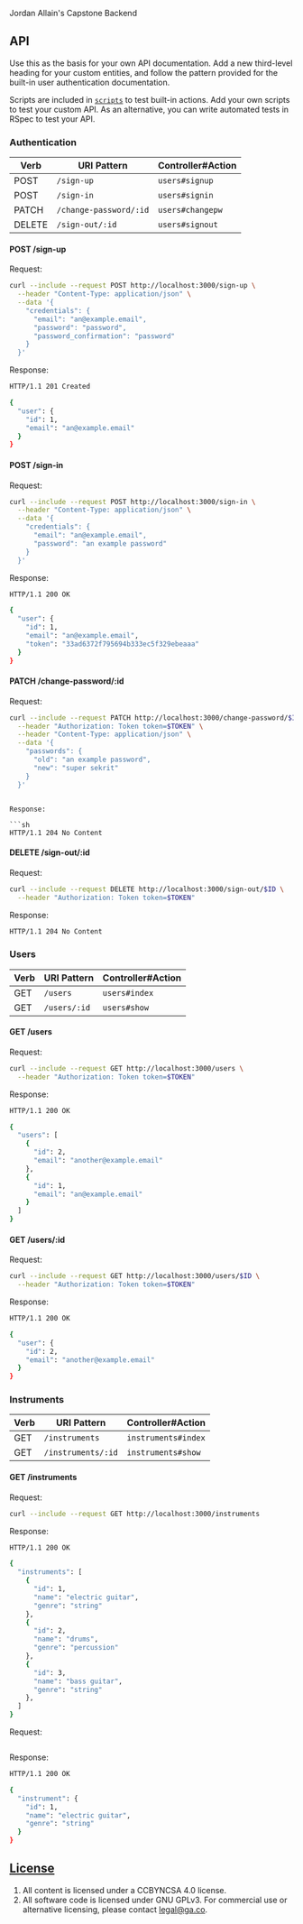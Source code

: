 Jordan Allain's Capstone Backend


## API

Use this as the basis for your own API documentation. Add a new third-level
heading for your custom entities, and follow the pattern provided for the
built-in user authentication documentation.

Scripts are included in [`scripts`](scripts) to test built-in actions. Add your
own scripts to test your custom API. As an alternative, you can write automated
tests in RSpec to test your API.

### Authentication

| Verb   | URI Pattern            | Controller#Action |
|--------|------------------------|-------------------|
| POST   | `/sign-up`             | `users#signup`    |
| POST   | `/sign-in`             | `users#signin`    |
| PATCH  | `/change-password/:id` | `users#changepw`  |
| DELETE | `/sign-out/:id`        | `users#signout`   |

#### POST /sign-up

Request:

```sh
curl --include --request POST http://localhost:3000/sign-up \
  --header "Content-Type: application/json" \
  --data '{
    "credentials": {
      "email": "an@example.email",
      "password": "password",
      "password_confirmation": "password"
    }
  }'
```

Response:

```sh
HTTP/1.1 201 Created

{
  "user": {
    "id": 1,
    "email": "an@example.email"
  }
}
```

#### POST /sign-in

Request:

```sh
curl --include --request POST http://localhost:3000/sign-in \
  --header "Content-Type: application/json" \
  --data '{
    "credentials": {
      "email": "an@example.email",
      "password": "an example password"
    }
  }'
```

Response:

```sh
HTTP/1.1 200 OK

{
  "user": {
    "id": 1,
    "email": "an@example.email",
    "token": "33ad6372f795694b333ec5f329ebeaaa"
  }
}
```

#### PATCH /change-password/:id

Request:

```sh
curl --include --request PATCH http://localhost:3000/change-password/$ID \
  --header "Authorization: Token token=$TOKEN" \
  --header "Content-Type: application/json" \
  --data '{
    "passwords": {
      "old": "an example password",
      "new": "super sekrit"
    }
  }'
```
```

Response:

```sh
HTTP/1.1 204 No Content
```

#### DELETE /sign-out/:id

Request:

```sh
curl --include --request DELETE http://localhost:3000/sign-out/$ID \
  --header "Authorization: Token token=$TOKEN"
```

Response:

```sh
HTTP/1.1 204 No Content
```

### Users

| Verb | URI Pattern | Controller#Action |
|------|-------------|-------------------|
| GET  | `/users`    | `users#index`     |
| GET  | `/users/:id`| `users#show`      |

#### GET /users

Request:

```sh
curl --include --request GET http://localhost:3000/users \
  --header "Authorization: Token token=$TOKEN"
```

Response:

```sh
HTTP/1.1 200 OK

{
  "users": [
    {
      "id": 2,
      "email": "another@example.email"
    },
    {
      "id": 1,
      "email": "an@example.email"
    }
  ]
}
```

#### GET /users/:id

Request:

```sh
curl --include --request GET http://localhost:3000/users/$ID \
  --header "Authorization: Token token=$TOKEN"
```

Response:

```sh
HTTP/1.1 200 OK

{
  "user": {
    "id": 2,
    "email": "another@example.email"
  }
}
```

### Instruments

| Verb | URI Pattern | Controller#Action |
|------|-------------|-------------------|
| GET  |`/instruments`| `instruments#index`|
| GET  |`/instruments/:id`|`instruments#show`|

#### GET /instruments

Request:

```sh
curl --include --request GET http://localhost:3000/instruments
```

Response:

```sh
HTTP/1.1 200 OK

{
  "instruments": [
    {
      "id": 1,
      "name": "electric guitar",
      "genre": "string"
    },
    {
      "id": 2,
      "name": "drums",
      "genre": "percussion"
    },
    {
      "id": 3,
      "name": "bass guitar",
      "genre": "string"
    },
  ]
}
```

Request:

```sh

```

Response:

```sh
HTTP/1.1 200 OK

{
  "instrument": {
    "id": 1,
    "name": "electric guitar",
    "genre": "string"
  }
}
```

## [License](LICENSE)

1.  All content is licensed under a CC­BY­NC­SA 4.0 license.
1.  All software code is licensed under GNU GPLv3. For commercial use or
    alternative licensing, please contact legal@ga.co.
